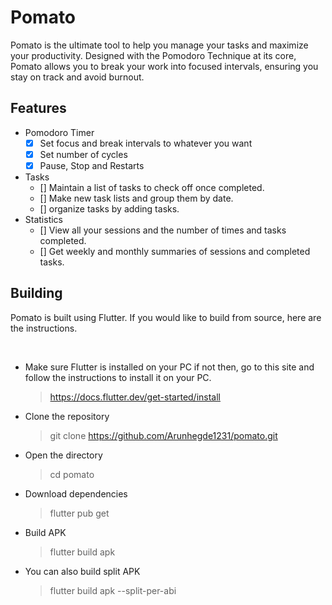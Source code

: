 # Pomato

<p>Pomato is the ultimate tool to help you manage your tasks and maximize your productivity. Designed with the Pomodoro Technique at its core, Pomato allows you to break your work into focused intervals, ensuring you stay on track and avoid burnout.</p>

## Features

- Pomodoro Timer
  - [x] Set focus and break intervals to whatever you want
  - [x] Set number of cycles
  - [x] Pause, Stop and Restarts
- Tasks
  - [] Maintain a list of tasks to check off once completed.
  - [] Make new task lists and group them by date.
  - [] organize tasks by adding tasks.
- Statistics
  - [] View all your sessions and the number of times and tasks completed.
  - []  Get weekly and monthly summaries of sessions and completed tasks.

## Building

<p>Pomato is built using Flutter. If you would like to build from source, here are the instructions.</p>
<br>

- Make sure Flutter is installed on your PC if not then, go to this site and follow the instructions to install it on your PC.<br>

  > https://docs.flutter.dev/get-started/install

- Clone the repository<br>

    > git clone https://github.com/Arunhegde1231/pomato.git

- Open the directory<br>

    > cd pomato

- Download dependencies<br>

    > flutter pub get

- Build APK<br>

    > flutter build apk

- You can also build split APK<br>

    > flutter build apk --split-per-abi
